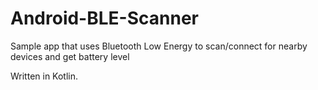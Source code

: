 # Android-BLE-Scanner

Sample app that uses Bluetooth Low Energy to scan/connect for nearby devices and get battery level

Written in Kotlin.
